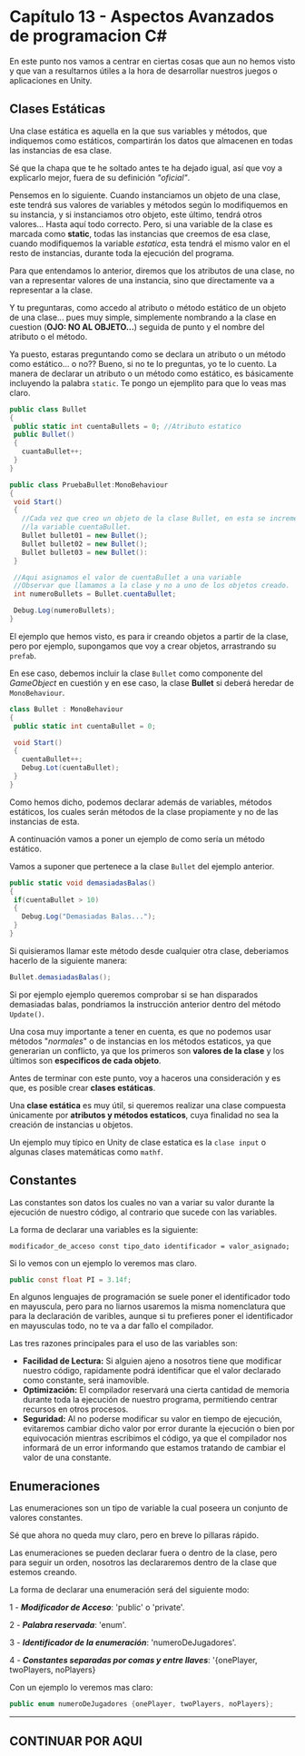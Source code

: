 # Capítulo 13 - Aspectos Avanzados de programacion C#

 En este punto nos vamos a centrar en ciertas cosas que aun no hemos visto y que van a resultarnos útiles a la hora de desarrollar nuestros juegos o aplicaciones en Unity.

## Clases Estáticas

 Una clase estática es aquella en la que sus variables y métodos, que indiquemos como estáticos, compartirán los datos que almacenen en todas las instancias de esa clase. 

 Sé que la chapa que te he soltado antes te ha dejado igual, así que voy a explicarlo mejor, fuera de su definición _"oficial"_.

 Pensemos en lo siguiente. Cuando instanciamos un objeto de una clase, este tendrá sus valores de variables y métodos según lo modifiquemos en su instancia, y si instanciamos otro objeto, este último, tendrá otros valores... Hasta aquí todo correcto. Pero, si una variable de la clase es marcada como __static__, todas las instancias que creemos de esa clase, cuando modifiquemos la variable _estatica_, esta tendrá el mismo valor en el resto de instancias, durante toda la ejecución del programa.

 Para que entendamos lo anterior, diremos que los atributos de una clase, no van a representar valores de una instancia, sino que directamente va a representar a la clase.

 Y tu preguntaras, como accedo al atributo o método estático de un objeto de una clase... pues muy simple, simplemente nombrando a la clase en cuestion (__OJO: NO AL OBJETO...__) seguida de punto y el nombre del atributo o el método.

 Ya puesto, estaras preguntando como se declara un atributo o un método como estático... o no?? Bueno, si no te lo preguntas, yo te lo cuento. La manera de declarar un atributo o un método como estático, es básicamente incluyendo la palabra `static`. Te pongo un ejemplito para que lo veas mas claro.

 ```c#
public class Bullet
{
  public static int cuentaBullets = 0; //Atributo estatico
  public Bullet()
  {
    cuantaBullet++;
  }
}

public class PruebaBullet:MonoBehaviour
{
  void Start()
  {
    //Cada vez que creo un objeto de la clase Bullet, en esta se incrementa
    //la variable cuentaBullet.
    Bullet bullet01 = new Bullet();
    Bullet bullet02 = new Bullet();
    Bullet bullet03 = new Bullet():
  }

  //Aqui asignamos el valor de cuentaBullet a una variable
  //Observar que llamamos a la clase y no a uno de los objetos creado.
  int numeroBullets = Bullet.cuentaBullet;

  Debug.Log(numeroBullets);
}
 ```

 El ejemplo que hemos visto, es para ir creando objetos a partir de la clase, pero por ejemplo, supongamos que voy a crear objetos, arrastrando su `prefab`.

 En ese caso, debemos incluir la clase `Bullet` como componente del _GameObject_ en cuestión y en ese caso, la clase __Bullet__ si deberá heredar de `MonoBehaviour`.

 ```c#
class Bullet : MonoBehaviour
{
  public static int cuentaBullet = 0;

  void Start()
  {
    cuentaBullet++;
    Debug.Lot(cuentaBullet);
  }
}
 ```

 Como hemos dicho, podemos declarar además de variables, métodos estáticos, los cuales serán métodos de la clase propiamente y no de las instancias de esta.

 A continuación vamos a poner un ejemplo de como sería un método estático.

 Vamos a suponer que pertenece a la clase `Bullet` del ejemplo anterior.
 ```c#
 public static void demasiadasBalas()
 {
  if(cuentaBullet > 10)
  {
    Debug.Log("Demasiadas Balas...");
  }
 }
 ```

 Si quisieramos llamar este método desde cualquier otra clase, deberiamos hacerlo de la siguiente manera:

 ```c#
 Bullet.demasiadasBalas();
 ```

 Si por ejemplo ejemplo queremos comprobar si se han disparados demasiadas balas, pondriamos la instrucción anterior dentro del método `Update()`.

 Una cosa muy importante a tener en cuenta, es que no podemos usar métodos "*normales*" o de instancias en los métodos estaticos, ya que generarian un conflicto, ya que los primeros son **valores de la clase** y los últimos son **especificos de cada objeto**.

 Antes de terminar con este punto, voy a haceros una consideración y es que, es posible crear **clases estáticas**. 

 Una **clase estática** es muy útil, si queremos realizar una clase compuesta únicamente por **atributos y métodos estaticos**, cuya finalidad no sea la creación de instancias u objetos.

 Un ejemplo muy típico en Unity de clase estatica es la `clase input` o algunas clases matemáticas como `mathf`.

## Constantes

 Las constantes son datos los cuales no van a variar su valor durante la ejecución de nuestro código, al contrario que sucede con las variables.

 La forma de declarar una variables es la siguiente:

 ```
 modificador_de_acceso const tipo_dato identificador = valor_asignado;
 ```

 Si lo vemos con un ejemplo lo veremos mas claro.

 ```c#
 public const float PI = 3.14f;
 ```

 En algunos lenguajes de programación se suele poner el identificador todo en mayuscula, pero para no liarnos usaremos la misma nomenclatura que para la declaración de varibles, aunque si tu prefieres poner el identificador en mayusculas todo, no te va a dar fallo el compilador.

 Las tres razones principales para el uso de las variables son:


  * __Facilidad de Lectura:__ Si alguien ajeno a nosotros tiene que modificar nuestro código, rapidamente podrá identificar que el valor declarado como constante, será inamovible.
  * __Optimización:__ El compilador reservará una cierta cantidad de memoria durante toda la ejecución de nuestro programa, permitiendo centrar recursos en otros procesos.
  * __Seguridad:__ Al no poderse modificar su valor en tiempo de ejecución, evitaremos cambiar dicho valor por error durante la ejecución o bien por equivocación mientras escribimos el código, ya que el compilador nos informará de un error informando que estamos tratando de cambiar el valor de una constante.

## Enumeraciones

 Las enumeraciones son un tipo de variable la cual poseera un conjunto de valores constantes.

 Sé que ahora no queda muy claro, pero en breve lo pillaras rápido.

 Las enumeraciones se pueden declarar fuera o dentro de la clase, pero para seguir un orden, nosotros las declararemos dentro de la clase que estemos creando.

 La forma de declarar una enumeración será del siguiente modo:

  1 - _**Modificador de Acceso**_: 'public' o 'private'.

  2 - _**Palabra reservada**_: 'enum'.

  3 - _**Identificador de la enumeración**_: 'numeroDeJugadores'.

  4 - _**Constantes separadas por comas y entre llaves**_: '{onePlayer, twoPlayers, noPlayers}

 Con un ejemplo lo veremos mas claro:

  ```c#
  public enum numeroDeJugadores {onePlayer, twoPlayers, noPlayers};
  ```

---
CONTINUAR POR AQUI
--
